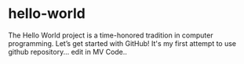 # hello-world
The Hello World project is a time-honored tradition in computer programming. Let’s get started with GitHub!
It's my first attempt to use github repository... 
edit in MV Code..